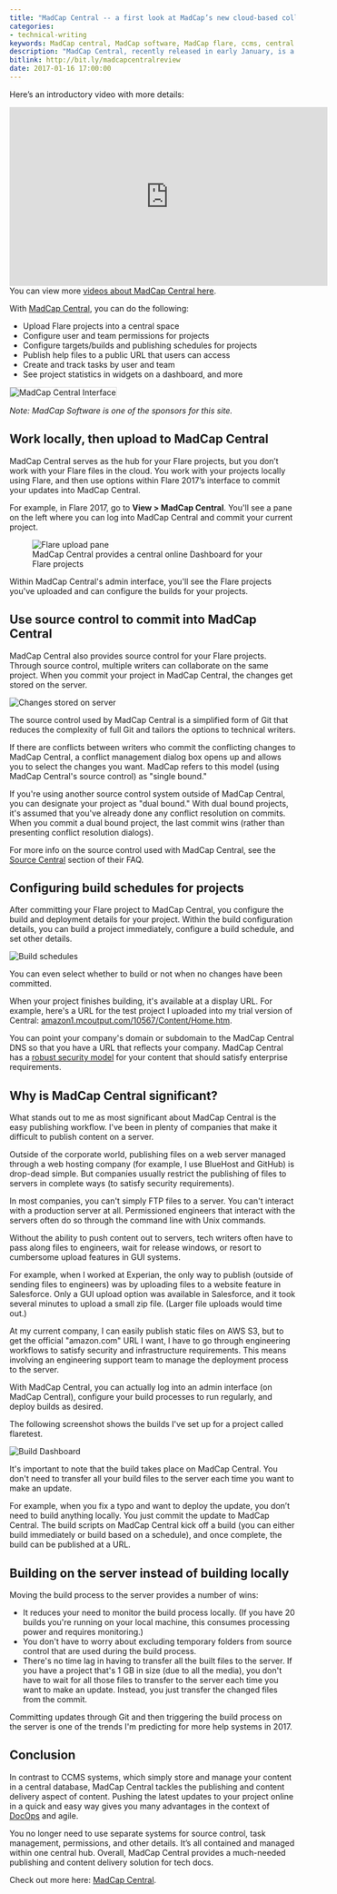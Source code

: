 ```yaml
---
title: "MadCap Central -- a first look at MadCap’s new cloud-based collaboration and publishing solution"
categories:
- technical-writing
keywords: MadCap central, MadCap software, MadCap flare, ccms, central hub
description: "MadCap Central, recently released in early January, is a new cloud-based collaboration and publishing solution for tech docs from MadCap Software. MadCap Central allows you to configure and deploy Flare builds from a central server. You can also manage tasks, teams, users, and other details related to each of your projects in MadCap Central."
bitlink: http://bit.ly/madcapcentralreview
date: 2017-01-16 17:00:00
---
```


Here’s an introductory video with more details:

<iframe width="560" height="315" src="https://www.youtube.com/embed/lqa2LqOGYIE" frameborder="0" gesture="media" allow="encrypted-media" allowfullscreen></iframe>
You can view more <a href="http://www.madcapsoftware.com/videos/central/" rel="nofollow">videos about MadCap Central here</a>.

With <a href="http://www.madcapsoftware.com/products/central/" rel="nofollow">MadCap Central</a>, you can do the following:

* Upload Flare projects into a central space
* Configure user and team permissions for projects
* Configure targets/builds and publishing schedules for projects
* Publish help files to a public URL that users can access
* Create and track tasks by user and team
* See project statistics in widgets on a dashboard, and more

<img src="https://s3.us-west-1.wasabisys.com/idbwmedia.com/images/central.png" alt="MadCap Central Interface" style="max-width: 700px; border: 1px solid #dedede;"/>

*Note: MadCap Software is one of the sponsors for this site.*

## Work locally, then upload to MadCap Central

MadCap Central serves as the hub for your Flare projects, but you don’t work with your Flare files in the cloud. You work with your projects locally using Flare, and then use options within Flare 2017’s interface to commit your updates into MadCap Central.

For example, in Flare 2017, go to **View > MadCap Central**. You'll see a pane on the left where you can log into MadCap Central and commit your current project.

<figure><img src="https://s3.us-west-1.wasabisys.com/idbwmedia.com/images/uploadpane.png" style="max-width: 400px;" alt="Flare upload pane" /><figcaption>MadCap Central provides a central online Dashboard for your Flare projects</figcaption></figure>

Within MadCap Central's admin interface, you'll see the Flare projects you've uploaded and can configure the builds for your projects.

## Use source control to commit into MadCap Central

MadCap Central also provides source control for your Flare projects. Through source control, multiple writers can collaborate on the same project. When you commit your project in MadCap Central, the changes get stored on the server.

<img src="https://s3.us-west-1.wasabisys.com/idbwmedia.com/images/changesstored.png" style="max-width: 400px;" alt="Changes stored on server" />

The source control used by MadCap Central is a simplified form of Git that reduces the complexity of full Git and tailors the options to technical writers.

If there are conflicts between writers who commit the conflicting changes to MadCap Central, a conflict management dialog box opens up and allows you to select the changes you want. MadCap refers to this model (using MadCap Central's source control) as "single bound."

If you're using another source control system outside of MadCap Central, you can designate your project as "dual bound." With dual bound projects, it's assumed that you've already done any conflict resolution on commits. When you commit a dual bound project, the last commit wins (rather than presenting conflict resolution dialogs).

For more info on the source control used with MadCap Central, see the
<a href="http://www.madcapsoftware.com/products/central/faq.aspx" rel="nofollow">Source Central</a> section of their FAQ.

## Configuring build schedules for projects

After committing your Flare project to MadCap Central, you configure the build and deployment details for your project. Within the build configuration details, you can build a project immediately, configure a build schedule, and set other details.

<img src="https://s3.us-west-1.wasabisys.com/idbwmedia.com/images/buildschedules.png" style="max-width: 400px;" alt="Build schedules" />

You can even select whether to build or not when no changes have been committed.

When your project finishes building, it's available at a display URL. For example, here's a URL for the test project I uploaded into my trial version of Central: [amazon1.mcoutput.com/10567/Content/Home.htm](https://amazon1.mcoutput.com/10567/Content/Home.htm).

You can point your company's domain or subdomain to the MadCap Central DNS so that you have a URL that reflects your company. MadCap Central has a [robust security model](http://help.madcapsoftware.com/flare2017/Content/Central/Security.htm) for your content that should satisfy enterprise requirements.

## Why is MadCap Central significant?

What stands out to me as most significant about MadCap Central is the easy publishing workflow. I've been in plenty of companies that make it difficult to publish content on a server.

Outside of the corporate world, publishing files on a web server managed through a web hosting company (for example, I use BlueHost and GitHub) is drop-dead simple. But companies usually restrict the publishing of files to servers in complete ways (to satisfy security requirements).

In most companies, you can't simply FTP files to a server. You can't interact with a production server at all. Permissioned engineers that interact with the servers often do so through the command line with Unix commands.

Without the ability to push content out to servers, tech writers often have to pass along files to engineers, wait for release windows, or resort to cumbersome upload features in GUI systems.

For example, when I worked at Experian, the only way to publish (outside of sending files to engineers) was by uploading files to a website feature in Salesforce. Only a GUI upload option was available in Salesforce, and it took several minutes to upload a small zip file. (Larger file uploads would time out.)

At my current company, I can easily publish static files on AWS S3, but to get the official "amazon.com" URL I want, I have to go through engineering workflows to satisfy security and infrastructure requirements. This means involving an engineering support team to manage the deployment process to the server.

With MadCap Central, you can actually log into an admin interface (on MadCap Central), configure your build processes to run regularly, and deploy builds as desired.

The following screenshot shows the builds I've set up for a project called flaretest.

<img src="https://s3.us-west-1.wasabisys.com/idbwmedia.com/images/builddashboard.png" style="max-width: 700px;" alt="Build Dashboard" />

It's important to note that the build takes place on MadCap Central. You don't need to transfer all your build files to the server each time you want to make an update.

For example, when you fix a typo and want to deploy the update, you don’t need to build anything locally. You just commit the update to MadCap Central. The build scripts on MadCap Central kick off a build (you can either build immediately or build based on a schedule), and once complete, the build can be published at a URL.

## Building on the server instead of building locally

Moving the build process to the server provides a number of wins:

*  It reduces your need to monitor the build process locally. (If you have 20 builds you're running on your local machine, this consumes processing power and requires monitoring.)
*  You don't have to worry about excluding temporary folders from source control that are used during the build process.
*  There's no time lag in having to transfer all the built files to the server. If you have a project that's 1 GB in size (due to all the media), you don't have to wait for all those files to transfer to the server each time you want to make an update. Instead, you just transfer the changed files from the commit.

Committing updates through Git and then triggering the build process on the server is one of the trends I'm predicting for more help systems in 2017.

## Conclusion

In contrast to CCMS systems, which simply store and manage your content in a central database, MadCap Central tackles the publishing and content delivery aspect of content. Pushing the latest updates to your project online in a quick and easy way gives you many advantages in the context of [DocOps](https://idratherbewriting.com/2014/10/21/docops-interview-with-jim-turcotte/) and agile.

You no longer need to use separate systems for source control, task management, permissions, and other details. It’s all contained and managed within one central hub. Overall, MadCap Central provides a much-needed publishing and content delivery solution for tech docs.

Check out more here: <a href="http://www.madcapsoftware.com/products/central/" rel="nofollow">MadCap Central</a>.
